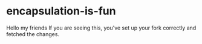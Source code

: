 # encapsulation-is-fun

Hello my friends
If you are seeing this, you've set up your fork correctly and fetched the changes.

